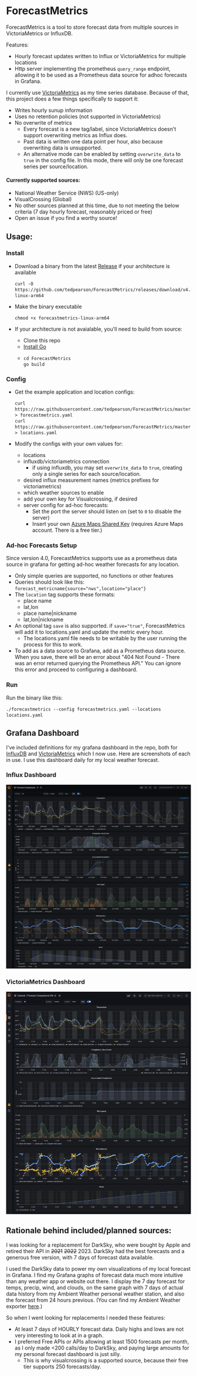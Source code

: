 # ForecastMetrics

ForecastMetrics is a tool to store forecast data from multiple
sources in VictoriaMetrics or InfluxDB.

Features:
- Hourly forecast updates written to Influx or VictoriaMetrics for multiple locations
- Http server implementing the prometheus `query_range` endpoint, allowing it to be
  used as a Prometheus data source for adhoc forecasts in Grafana.

I currently use [VictoriaMetrics](https://victoriametrics.com) as my time series database.
Because of that, this project does a few things specifically to support it:
- Writes hourly sunup information
- Uses no retention policies (not supported in VictoriaMetrics)
- No overwrite of metrics
  - Every forecast is a new tag/label, since VictoriaMetrics doesn't support overwriting
    metrics as Influx does.
  - Past data is written one data point per hour, also because overwriting data is unsupported.
  - An alternative mode can be enabled by setting `overwrite_data` to `true`
    in the config file. In this mode, there will only be one forecast series per source/location. 

#### Currently supported sources:
- National Weather Service (NWS) (US-only)
- VisualCrossing (Global)
- No other sources planned at this time, due to not meeting the below
criteria (7 day hourly forecast, reasonably priced or free)
- Open an issue if you find a worthy source!

## Usage:

### Install
- Download a binary from the latest [Release][release] if your architecture is available

      curl -O https://github.com/tedpearson/ForecastMetrics/releases/download/v4.1.0/forecastmetrics-linux-arm64

- Make the binary executable

      chmod +x forecastmetrics-linux-arm64

- If your architecture is not avaialable, you'll need to build from source:
  - Clone this repo
  - [Install Go][install-go]
  -
        cd ForecastMetrics
        go build

### Config

- Get the example application and location configs: 

      curl https://raw.githubusercontent.com/tedpearson/ForecastMetrics/master/forecastmetrics.example.yaml > forecastmetrics.yaml
      curl https://raw.githubusercontent.com/tedpearson/ForecastMetrics/master/locations.example.yaml > locations.yaml

- Modify the configs with your own values for:
  - locations
  - influxdb/victoriametrics connection
    - if using influxdb, you may set `overwrite_data` to `true`, creating only a single series for each source/location.
  - desired influx measurement names (metrics prefixes for victoriametrics)
  - which weather sources to enable
  - add your own key for Visualcrossing, if desired
  - server config for ad-hoc forecasts:
    - Set the port the server should listen on (set to `0` to disable the server)
    - Insert your own [Azure Maps Shared Key][azure-key] (requires Azure Maps account. There is a free tier.)

### Ad-hoc Forecasts Setup

Since version 4.0, ForecastMetrics supports use as a prometheus data source in grafana for getting
ad-hoc weather forecasts for any location.

- Only simple queries are supported, no functions or other features
- Queries should look like this: `forecast_metricname{source="nws",location="place"}`
- The `location` tag supports these formats:
  - place name 
  - lat,lon
  - place name|nickname
  - lat,lon|nickname
- An optional tag `save` is also supported. if `save="true"`, ForecastMetrics will add it to
  locations.yaml and update the metric every hour.
  - The locations.yaml file needs to be writable by the user running the process for this to work.
- To add as a data source to Grafana, add as a Prometheus data source. When you save, there will be an error
  about "404 Not Found - There was an error returned querying the Prometheus API." You can ignore this error
  and proceed to configuring a dashboard.

### Run
Run the binary like this:

    ./forecastmetrics --config forecastmetrics.yaml --locations locations.yaml

## Grafana Dashboard
I've included definitions for my grafana dashboard in the repo, both for [InfluxDB](grafana/influx.json) and
[VictoriaMetrics](grafana/victoriametrics.json) which I now use. Here are screenshots of each in use. I use
this dashboard daily for my local weather forecast.

### Influx Dashboard 
![influx grafana dashboard](grafana/influx.png)

### VictoriaMetrics Dashboard
![VictoriaMetrics dashboard](grafana/victoriametrics.png)

## Rationale behind included/planned sources:
I was looking for a replacement for DarkSky, who were bought by
Apple and retired their API in <s>2021</s> <s>2022</s> 2023.
DarkSky had the best forecasts and a generous free version,
with 7 days of forecast data available.

I used the DarkSky data to power my own visualizations of my
local forecast in Grafana. I find my Grafana graphs of forecast
data much more intuitive than any weather app or website out there.
I display the 7 day forecast for temps, precip, wind, and clouds,
on the same graph with 7 days of actual data history from my
Ambient Weather personal weather station, and also the forecast
from 24 hours previous. (You can find my Ambient Weather exporter
[here][ambientweatherexporter].)

So when I went looking for replacements I needed these features:
- At least 7 days of HOURLY forecast data. Daily highs and lows
are not very interesting to look at in a graph.
- I preferred Free APIs or APIs allowing at least 1500 forecasts
per month, as I only made <200 calls/day to DarkSky, and paying
large amounts for my personal forecast dashboard is just silly.
  - This is why visualcrossing is a supported source,
  because their free tier supports 250 forecasts/day.

[release]: https://github.com/tedpearson/ForecastMetrics/releases
[config-example]: https://github.com/tedpearson/ForecastMetrics/blob/master/config/forecastmetrics.example.yaml
[install-go]: https://golang.org/dl/
[azure-key]: https://learn.microsoft.com/en-us/azure/azure-maps/azure-maps-authentication
[ambientweatherexporter]: https://github.com/tedpearson/ambientweatherexporter
